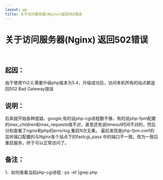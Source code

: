```yaml
---
layout: wp
title: 关于访问服务器(Nginx)返回502错误
---
```


# 关于访问服务器(Nginx) 返回502错误 #
<br />

## 起因：

 由于使用Yii2.0,需要升级php版本为5.4，升级成功后，访问本机所有的站点都返回502 Bad Gateway错误


## 说明：
    
后来就开始各种度娘、google,有的说php-cgi进程数不够，有的说php-fpm配置的max_children和max_requests值不对，甚至还有说timeout时间不对的，然后分别查看了ngnix和php的errorlog,重启N次无果。
最后发现是php-fpm.conf的监听端口配置的与Nginx各个站点下的fastcgi_pass 中的端口不一致。改为一致后重启服务，终于可以正常访问了。


## 备注： 

 1、如何查看当前php-cgi进程 : ps -ef |grep php 


